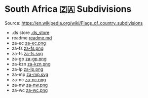 # South Africa 🇿🇦 Subdivisions

Source: https://en.wikipedia.org/wiki/Flags_of_country_subdivisions

* .ds store [.ds_store](https://github.com/amckenna41/iso3166-flag-icons/blob/main/iso3166-2-icons/ZA/.ds_store)
* readme [readme.md](https://github.com/amckenna41/iso3166-flag-icons/blob/main/iso3166-2-icons/ZA/readme.md)
* za-ec [za-ec.png](https://github.com/amckenna41/iso3166-flag-icons/blob/main/iso3166-2-icons/ZA/za-ec.png)
* za-fs [za-fs.png](https://github.com/amckenna41/iso3166-flag-icons/blob/main/iso3166-2-icons/ZA/za-fs.png)
* za-fs [za-fs.svg](https://github.com/amckenna41/iso3166-flag-icons/blob/main/iso3166-2-icons/ZA/za-fs.svg)
* za-gp [za-gp.png](https://github.com/amckenna41/iso3166-flag-icons/blob/main/iso3166-2-icons/ZA/za-gp.png)
* za-kzn [za-kzn.png](https://github.com/amckenna41/iso3166-flag-icons/blob/main/iso3166-2-icons/ZA/za-kzn.png)
* za-lp [za-lp.png](https://github.com/amckenna41/iso3166-flag-icons/blob/main/iso3166-2-icons/ZA/za-lp.png)
* za-mp [za-mp.svg](https://github.com/amckenna41/iso3166-flag-icons/blob/main/iso3166-2-icons/ZA/za-mp.svg)
* za-nc [za-nc.png](https://github.com/amckenna41/iso3166-flag-icons/blob/main/iso3166-2-icons/ZA/za-nc.png)
* za-nw [za-nw.png](https://github.com/amckenna41/iso3166-flag-icons/blob/main/iso3166-2-icons/ZA/za-nw.png)
* za-wc [za-wc.png](https://github.com/amckenna41/iso3166-flag-icons/blob/main/iso3166-2-icons/ZA/za-wc.png)
